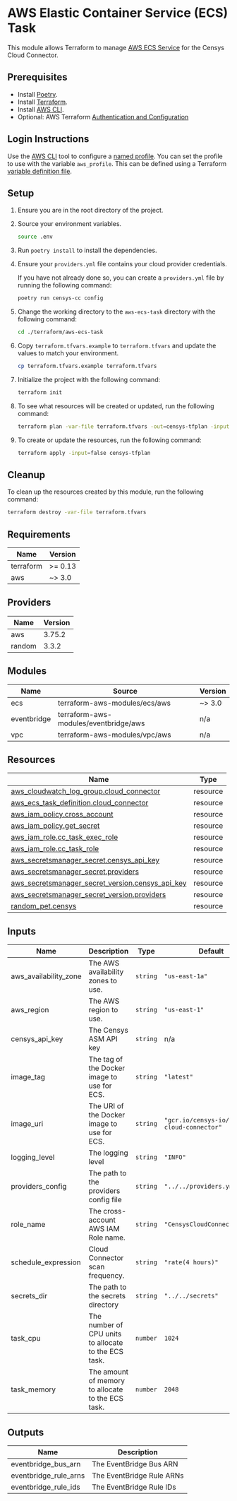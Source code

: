 # AWS Elastic Container Service (ECS) Task

This module allows Terraform to manage
[AWS ECS Service](https://aws.amazon.com/ecs/) for the Censys Cloud Connector.

## Prerequisites

- Install [Poetry](https://python-poetry.org/docs/).
- Install [Terraform](https://www.terraform.io/downloads).
- Install [AWS CLI](https://aws.amazon.com/cli/).
- Optional: AWS Terraform [Authentication and Configuration][tf-aws-auth]

## Login Instructions

Use the [AWS CLI][aws-cli] tool to configure a [named profile][aws-cli-named-profile].
You can set the profile to use with the variable `aws_profile`. This can be
defined using a Terraform [variable definition file][tf-var-def-file].

## Setup

1. Ensure you are in the root directory of the project.
2. Source your environment variables.

   ```sh
   source .env
   ```

3. Run `poetry install` to install the dependencies.
4. Ensure your `providers.yml` file contains your cloud provider credentials.

   If you have not already done so, you can create a `providers.yml` file by
   running the following command:

   ```sh
   poetry run censys-cc config
   ```

5. Change the working directory to the `aws-ecs-task` directory
   with the following command:

    ```sh
    cd ./terraform/aws-ecs-task
    ```

6. Copy `terraform.tfvars.example` to `terraform.tfvars` and update the values
   to match your environment.

   ```sh
   cp terraform.tfvars.example terraform.tfvars
   ```

7. Initialize the project with the following command:

   ```sh
   terraform init
   ```

8. To see what resources will be created or updated, run the following command:

   ```sh
   terraform plan -var-file terraform.tfvars -out=censys-tfplan -input=false
   ```

9. To create or update the resources, run the following command:

   ```sh
   terraform apply -input=false censys-tfplan
   ```

## Cleanup

To clean up the resources created by this module, run the following command:

```sh
terraform destroy -var-file terraform.tfvars
```

<!-- markdownlint-disable -->
<!-- BEGIN_TF_DOCS -->
## Requirements

| Name | Version |
|------|---------|
| terraform | >= 0.13 |
| aws | ~> 3.0 |

## Providers

| Name | Version |
|------|---------|
| aws | 3.75.2 |
| random | 3.3.2 |

## Modules

| Name | Source | Version |
|------|--------|---------|
| ecs | terraform-aws-modules/ecs/aws | ~> 3.0 |
| eventbridge | terraform-aws-modules/eventbridge/aws | n/a |
| vpc | terraform-aws-modules/vpc/aws | n/a |

## Resources

| Name | Type |
|------|------|
| [aws_cloudwatch_log_group.cloud_connector](https://registry.terraform.io/providers/hashicorp/aws/latest/docs/resources/cloudwatch_log_group) | resource |
| [aws_ecs_task_definition.cloud_connector](https://registry.terraform.io/providers/hashicorp/aws/latest/docs/resources/ecs_task_definition) | resource |
| [aws_iam_policy.cross_account](https://registry.terraform.io/providers/hashicorp/aws/latest/docs/resources/iam_policy) | resource |
| [aws_iam_policy.get_secret](https://registry.terraform.io/providers/hashicorp/aws/latest/docs/resources/iam_policy) | resource |
| [aws_iam_role.cc_task_exec_role](https://registry.terraform.io/providers/hashicorp/aws/latest/docs/resources/iam_role) | resource |
| [aws_iam_role.cc_task_role](https://registry.terraform.io/providers/hashicorp/aws/latest/docs/resources/iam_role) | resource |
| [aws_secretsmanager_secret.censys_api_key](https://registry.terraform.io/providers/hashicorp/aws/latest/docs/resources/secretsmanager_secret) | resource |
| [aws_secretsmanager_secret.providers](https://registry.terraform.io/providers/hashicorp/aws/latest/docs/resources/secretsmanager_secret) | resource |
| [aws_secretsmanager_secret_version.censys_api_key](https://registry.terraform.io/providers/hashicorp/aws/latest/docs/resources/secretsmanager_secret_version) | resource |
| [aws_secretsmanager_secret_version.providers](https://registry.terraform.io/providers/hashicorp/aws/latest/docs/resources/secretsmanager_secret_version) | resource |
| [random_pet.censys](https://registry.terraform.io/providers/hashicorp/random/latest/docs/resources/pet) | resource |

## Inputs

| Name | Description | Type | Default | Required |
|------|-------------|------|---------|:--------:|
| aws\_availability\_zone | The AWS availability zones to use. | `string` | `"us-east-1a"` | no |
| aws\_region | The AWS region to use. | `string` | `"us-east-1"` | no |
| censys\_api\_key | The Censys ASM API key | `string` | n/a | yes |
| image\_tag | The tag of the Docker image to use for ECS. | `string` | `"latest"` | no |
| image\_uri | The URI of the Docker image to use for ECS. | `string` | `"gcr.io/censys-io/censys-cloud-connector"` | no |
| logging\_level | The logging level | `string` | `"INFO"` | no |
| providers\_config | The path to the providers config file | `string` | `"../../providers.yml"` | no |
| role\_name | The cross-account AWS IAM Role name. | `string` | `"CensysCloudConnectorRole"` | no |
| schedule\_expression | Cloud Connector scan frequency. | `string` | `"rate(4 hours)"` | no |
| secrets\_dir | The path to the secrets directory | `string` | `"../../secrets"` | no |
| task\_cpu | The number of CPU units to allocate to the ECS task. | `number` | `1024` | no |
| task\_memory | The amount of memory to allocate to the ECS task. | `number` | `2048` | no |

## Outputs

| Name | Description |
|------|-------------|
| eventbridge\_bus\_arn | The EventBridge Bus ARN |
| eventbridge\_rule\_arns | The EventBridge Rule ARNs |
| eventbridge\_rule\_ids | The EventBridge Rule IDs |
<!-- END_TF_DOCS -->
<!-- markdownlint-enable -->

<!-- References -->
[aws-cli]: https://docs.aws.amazon.com/cli/latest/userguide/cli-chap-welcome.html
[aws-cli-named-profile]: https://docs.aws.amazon.com/cli/latest/userguide/cli-configure-profiles.html
[tf-var-def-file]: https://www.terraform.io/language/values/variables#variable-definitions-tfvars-files
[tf-aws-auth]: https://registry.terraform.io/providers/hashicorp/aws/latest/docs#authentication-and-configuration
